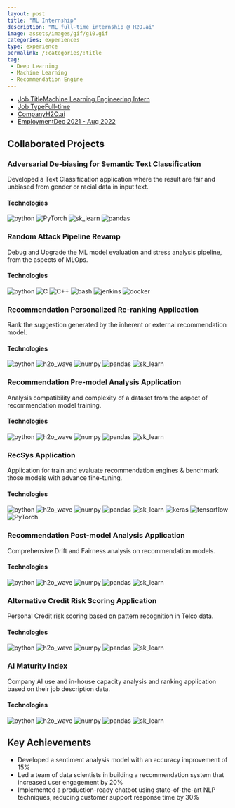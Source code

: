 ```yaml
---
layout: post
title: "ML Internship"
description: "ML full-time internship @ H2O.ai"
image: assets/images/gif/g10.gif
categories: experiences
type: experience
permalink: /:categories/:title
tag:
 - Deep Learning
 - Machine Learning
 - Recommendation Engine
---
```


<div id="main">
	<section id='second'>
		<div class="inner no-padding">
            <div class="tag-container">
                    <ul class="actions">
                        <li><a href="#" class="button special small disable">Job Title</a><a href="#" class="button small disable">Machine Learning Engineering Intern</a></li>
                        <li><a href="#" class="button special small disable">Job Type</a><a href="#" class="button small disable">Full-time</a></li>
						<li><a href="#" class="button special small disable">Company</a><a href="#" class="button small disable">H2O.ai</a></li>
                        <li><a href="#" class="button special small disable">Employment</a><a href="#" class="button small disable">Dec 2021 - Aug 2022</a></li>
                    </ul>
            </div>
			<!-- <div>
				<h2>Description</h2>
				<p> As a Machine Learning Engineer at XYZ Tech Solutions, I lead the development of machine learning models for natural language processing tasks. My responsibilities include data preprocessing, model development, and performance optimization. I collaborate with cross-functional teams to implement ML solutions for various projects.</p>
			</div> -->
		</div>
	</section>
	<section id='third'>
		<div class="inner no-padding">
			<div>
				<h2>Collaborated Projects</h2>
				<div>
					<h3>Adversarial De-biasing for Semantic Text Classification</h3>
					<p>Developed a Text Classification application where the result are fair and unbiased from gender or racial data in input text.</p>
					<div class="row">
						<div class="6u 12u$(small)">
							<h4>Technologies</h4>
							<div class='logos-container'>
								<img src="{{site.baseurl}}/assets/images/logos/python.png" alt="python" class="logos">
								<img src="{{site.baseurl}}/assets/images/logos/PyTorch.png" alt="PyTorch" class="logos">
								<img src="{{site.baseurl}}/assets/images/logos/sk_learn.png" alt="sk_learn" class="logos">
								<img src="{{site.baseurl}}/assets/images/logos/pandas.png" alt="pandas" class="logos">
							</div>
						</div>
						<!-- <div class="6u$ 12u$(small) ">
							<h4>Methodologies</h4>
							<p>
								<a href="#" class="button small disable">REST API development</a>
								<a href="#" class="button small disable">DBMS</a>
								<a href="#" class="button small disable">Micor-services architecture</a>
							</p>
						</div> -->
					</div>
				</div>
				<div>
					<h3>Random Attack Pipeline Revamp</h3>
					<p>Debug and Upgrade the ML model evaluation and stress analysis pipeline, from the aspects of MLOps.</p>
					<div class="row">
						<div class="6u 12u$(small)">
							<h4>Technologies</h4>
							<div class='logos-container'>
								<img src="{{site.baseurl}}/assets/images/logos/python.png" alt="python" class="logos">
								<img src="{{site.baseurl}}/assets/images/logos/C.png" alt="C" class="logos">
								<img src="{{site.baseurl}}/assets/images/logos/C++.png" alt="C++" class="logos">
								<img src="{{site.baseurl}}/assets/images/logos/bash.png" alt="bash" class="logos">
								<img src="{{site.baseurl}}/assets/images/logos/jenkins.png" alt="jenkins" class="logos">
								<img src="{{site.baseurl}}/assets/images/logos/docker.png" alt="docker" class="logos">
							</div>
						</div>
						<!-- <div class="6u$ 12u$(small) ">
							<h4>Methodologies</h4>
							<p><a href="#" class="button small disable">REST API development</a> <a href="#" class="button small disable">DBMS</a><a href="#" class="button small disable">Micor-services architecture</a></p>
						</div> -->
					</div>
				</div>
				<div>
					<h3>Recommendation Personalized Re-ranking Application</h3>
					<p>Rank the suggestion generated by the inherent or external recommendation model.</p>
					<div class="row">
						<div class="6u 12u$(small)">
							<h4>Technologies</h4>
							<div class='logos-container'>
								<img src="{{site.baseurl}}/assets/images/logos/python.png" alt="python" class="logos">
								<img src="{{site.baseurl}}/assets/images/logos/h2o_wave.png" alt="h2o_wave" class="logos">
								<img src="{{site.baseurl}}/assets/images/logos/numpy.png" alt="numpy" class="logos">
								<img src="{{site.baseurl}}/assets/images/logos/pandas.png" alt="pandas" class="logos">
								<img src="{{site.baseurl}}/assets/images/logos/sk_learn.png" alt="sk_learn" class="logos">
							</div>
						</div>
						<!-- <div class="6u$ 12u$(small) ">
							<h4>Methodologies</h4>
							<p><a href="#" class="button small disable">REST API development</a> <a href="#" class="button small disable">DBMS</a><a href="#" class="button small disable">Micor-services architecture</a></p>
						</div> -->
					</div>
				</div>
				<div>
					<h3>Recommendation Pre-model Analysis Application</h3>
					<p>Analysis compatibility and complexity of a dataset from the aspect of recommendation model training.</p>
					<div class="row">
						<div class="6u 12u$(small)">
							<h4>Technologies</h4>
							<div class='logos-container'>
								<img src="{{site.baseurl}}/assets/images/logos/python.png" alt="python" class="logos">
								<img src="{{site.baseurl}}/assets/images/logos/h2o_wave.png" alt="h2o_wave" class="logos">
								<img src="{{site.baseurl}}/assets/images/logos/numpy.png" alt="numpy" class="logos">
								<img src="{{site.baseurl}}/assets/images/logos/pandas.png" alt="pandas" class="logos">
								<img src="{{site.baseurl}}/assets/images/logos/sk_learn.png" alt="sk_learn" class="logos">
							</div>
						</div>
						<!-- <div class="6u$ 12u$(small) ">
							<h4>Methodologies</h4>
							<p><a href="#" class="button small disable">REST API development</a> <a href="#" class="button small disable">DBMS</a><a href="#" class="button small disable">Micor-services architecture</a></p>
						</div> -->
					</div>
				</div>
				<div>
					<h3>RecSys Application</h3>
					<p>Application for train and evaluate recommendation engines & benchmark those models with advance fine-tuning.</p>
					<div class="row">
						<div class="6u 12u$(small)">
							<h4>Technologies</h4>
							<div class='logos-container'>
								<img src="{{site.baseurl}}/assets/images/logos/python.png" alt="python" class="logos">
								<img src="{{site.baseurl}}/assets/images/logos/h2o_wave.png" alt="h2o_wave" class="logos">
								<img src="{{site.baseurl}}/assets/images/logos/numpy.png" alt="numpy" class="logos">
								<img src="{{site.baseurl}}/assets/images/logos/pandas.png" alt="pandas" class="logos">
								<img src="{{site.baseurl}}/assets/images/logos/sk_learn.png" alt="sk_learn" class="logos">
								<img src="{{site.baseurl}}/assets/images/logos/keras.png" alt="keras" class="logos">
								<img src="{{site.baseurl}}/assets/images/logos/tensorflow.png" alt="tensorflow" class="logos">
								<img src="{{site.baseurl}}/assets/images/logos/PyTorch.png" alt="PyTorch" class="logos">
							</div>
						</div>
						<!-- <div class="6u$ 12u$(small) ">
							<h4>Methodologies</h4>
							<p><a href="#" class="button small disable">REST API development</a> <a href="#" class="button small disable">DBMS</a><a href="#" class="button small disable">Micor-services architecture</a></p>
						</div> -->
					</div>
				</div>
				<div>
					<h3>Recommendation Post-model Analysis Application</h3>
					<p>Comprehensive Drift and Fairness analysis on recommendation models.</p>
					<div class="row">
						<div class="6u 12u$(small)">
							<h4>Technologies</h4>
							<div class='logos-container'>
								<img src="{{site.baseurl}}/assets/images/logos/python.png" alt="python" class="logos">
								<img src="{{site.baseurl}}/assets/images/logos/h2o_wave.png" alt="h2o_wave" class="logos">
								<img src="{{site.baseurl}}/assets/images/logos/numpy.png" alt="numpy" class="logos">
								<img src="{{site.baseurl}}/assets/images/logos/pandas.png" alt="pandas" class="logos">
								<img src="{{site.baseurl}}/assets/images/logos/sk_learn.png" alt="sk_learn" class="logos">
							</div>
						</div>
						<!-- <div class="6u$ 12u$(small) ">
							<h4>Methodologies</h4>
							<p><a href="#" class="button small disable">REST API development</a> <a href="#" class="button small disable">DBMS</a><a href="#" class="button small disable">Micor-services architecture</a></p>
						</div> -->
					</div>
				</div>
				<div>
					<h3>Alternative Credit Risk Scoring Application</h3>
					<p>Personal Credit risk scoring based on pattern recognition in Telco data.</p>
					<div class="row">
						<div class="6u 12u$(small)">
							<h4>Technologies</h4>
							<div class='logos-container'>
								<img src="{{site.baseurl}}/assets/images/logos/python.png" alt="python" class="logos">
								<img src="{{site.baseurl}}/assets/images/logos/h2o_wave.png" alt="h2o_wave" class="logos">
								<img src="{{site.baseurl}}/assets/images/logos/numpy.png" alt="numpy" class="logos">
								<img src="{{site.baseurl}}/assets/images/logos/pandas.png" alt="pandas" class="logos">
								<img src="{{site.baseurl}}/assets/images/logos/sk_learn.png" alt="sk_learn" class="logos">
							</div>
						</div>
						<!-- <div class="6u$ 12u$(small) ">
							<h4>Methodologies</h4>
							<p><a href="#" class="button small disable">REST API development</a> <a href="#" class="button small disable">DBMS</a><a href="#" class="button small disable">Micor-services architecture</a></p>
						</div> -->
					</div>
				</div>
				<div>
					<h3>AI Maturity Index</h3>
					<p>Company AI use and in-house capacity analysis and ranking application based on their job description data.</p>
					<div class="row">
						<div class="6u 12u$(small)">
							<h4>Technologies</h4>
							<div class='logos-container'>
								<img src="{{site.baseurl}}/assets/images/logos/python.png" alt="python" class="logos">
								<img src="{{site.baseurl}}/assets/images/logos/h2o_wave.png" alt="h2o_wave" class="logos">
								<img src="{{site.baseurl}}/assets/images/logos/numpy.png" alt="numpy" class="logos">
								<img src="{{site.baseurl}}/assets/images/logos/pandas.png" alt="pandas" class="logos">
								<img src="{{site.baseurl}}/assets/images/logos/sk_learn.png" alt="sk_learn" class="logos">
							</div>
						</div>
						<!-- <div class="6u$ 12u$(small) ">
							<h4>Methodologies</h4>
							<p><a href="#" class="button small disable">REST API development</a> <a href="#" class="button small disable">DBMS</a><a href="#" class="button small disable">Micor-services architecture</a></p>
						</div> -->
					</div>
				</div>
			</div>
			<div>
				<h2>Key Achievements</h2>
                <ul class='fa-ul'>
                    <li><i class="fa-li fa fa-check-square"></i>Developed a sentiment analysis model with an accuracy improvement of 15%</li>
                    <li><i class="fa-li fa fa-check-square"></i>Led a team of data scientists in building a recommendation system that increased user engagement by 20%</li>
                    <li><i class="fa-li fa fa-check-square"></i>Implemented a production-ready chatbot using state-of-the-art NLP techniques, reducing customer support response time by 30%</li>
                </ul>
			</div>
		</div>
	</section>
</div>
